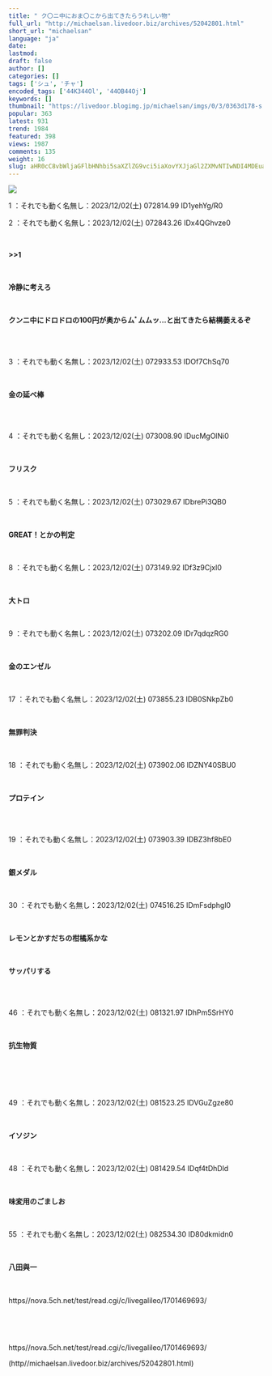 ```yaml
---
title: " ク〇ニ中におま〇こから出てきたらうれしい物"
full_url: "http://michaelsan.livedoor.biz/archives/52042801.html"
short_url: "michaelsan"
language: "ja"
date: 
lastmod: 
draft: false
author: []
categories: []
tags: ['シュ', 'チャ']
encoded_tags: ['44K344Ol', '44OB44Oj']
keywords: []
thumbnail: "https://livedoor.blogimg.jp/michaelsan/imgs/0/3/0363d178-s.jpg"
popular: 363
latest: 931
trend: 1984
featured: 398
views: 1987
comments: 135
weight: 16
slug: aHR0cC8vbWljaGFlbHNhbi5saXZlZG9vci5iaXovYXJjaGl2ZXMvNTIwNDI4MDEuaHRtbA==
---
```


![](https://livedoor.blogimg.jp/michaelsan/imgs/0/3/0363d178-s.jpg)

<div><p>1 ：それでも動く名無し：2023/12/02(土) 072814.99 ID1yehYg/R0</p><p>2 ：それでも動く名無し：2023/12/02(土) 072843.26 IDx4QGhvze0</p><br><p><b><p>>>1</p></b></p><p><b><p><br></p></b></p><p><b><p>冷静に考えろ</p></b></p><p><b><p><br></p></b></p><b><p>クンニ中にドロドロの100円が奥からムﾞムムッ…と出てきたら結構萎えるぞ </p><br></b><br><p>3 ：それでも動く名無し：2023/12/02(土) 072933.53 IDOf7ChSq70</p><br><b><p>金の延べ棒 </p><br></b><br><p>4 ：それでも動く名無し：2023/12/02(土) 073008.90 IDucMgOlNi0</p><br><b><p>フリスク </p></b><br><p>5 ：それでも動く名無し：2023/12/02(土) 073029.67 IDbrePi3QB0</p><br><b><p>GREAT！とかの判定 </p></b><br><p>8 ：それでも動く名無し：2023/12/02(土) 073149.92 IDf3z9Cjxl0</p><br><b><p>大トロ</p></b><br><p>9 ：それでも動く名無し：2023/12/02(土) 073202.09 IDr7qdqzRG0</p><br><b><p>金のエンゼル</p></b><br><p>17 ：それでも動く名無し：2023/12/02(土) 073855.23 IDB0SNkpZb0</p><br><p><b>無罪判決 </b></p><br><p>18 ：それでも動く名無し：2023/12/02(土) 073902.06 IDZNY40SBU0</p><br><b><p>プロテイン </p><br></b><br><p>19 ：それでも動く名無し：2023/12/02(土) 073903.39 IDBZ3hf8bE0</p><br><b><p>銀メダル </p></b><br><p>30 ：それでも動く名無し：2023/12/02(土) 074516.25 IDmFsdphgl0</p><br><p><b><p>レモンとかすだちの柑橘系かな</p></b></p><p><b><p><br></p></b></p><b><p>サッパリする </p><br></b><br><p>46 ：それでも動く名無し：2023/12/02(土) 081321.97 IDhPm5SrHY0</p><br><b><p><p>抗生物質<br></p><br></p><br></b><br><p>49 ：それでも動く名無し：2023/12/02(土) 081523.25 IDVGuZgze80</p><br><b><p>イソジン </p></b><br><p>48 ：それでも動く名無し：2023/12/02(土) 081429.54 IDqf4tDhDld</p><br><b><p>味変用のごましお </p></b><br><p>55 ：それでも動く名無し：2023/12/02(土) 082534.30 ID80dkmidn0</p><br><b><p>八田與一 </p><br></b><br>https//nova.5ch.net/test/read.cgi/c/livegalileo/1701469693/<br><p><p><br></p></p><br clear='all'> <p id='a6850dc6aefc0d5bbff2bea180d92d89'> </p> <p id='a6850dc6aefc0d5bbff2bea180d92d89'> </p> <p class='alistcloud-container-6795'></p> <p>https//nova.5ch.net/test/read.cgi/c/livegalileo/1701469693/</p></div>

(http//michaelsan.livedoor.biz/archives/52042801.html)
